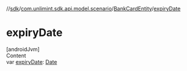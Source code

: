 //[sdk](../../../index.md)/[com.unlimint.sdk.api.model.scenario](../index.md)/[BankCardEntity](index.md)/[expiryDate](expiry-date.md)



# expiryDate  
[androidJvm]  
Content  
var [expiryDate](expiry-date.md): [Date](https://developer.android.com/reference/kotlin/java/util/Date.html)  



